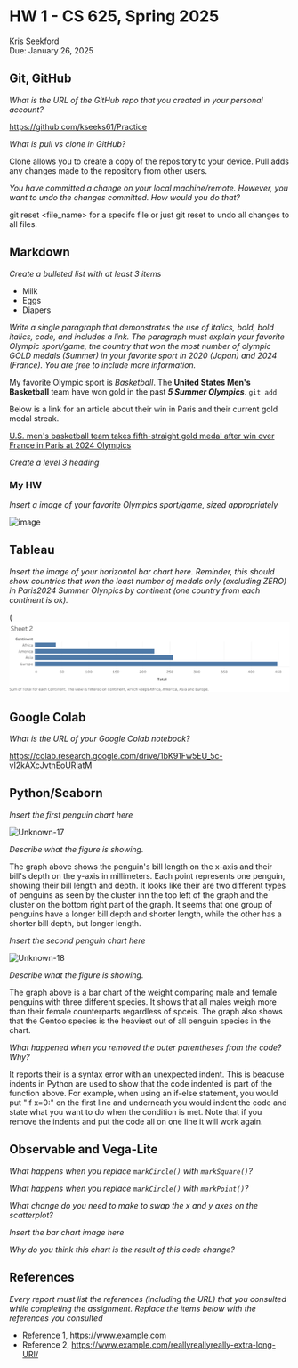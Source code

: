 # HW 1 - CS 625, Spring 2025

Kris Seekford  
Due: January 26, 2025

## Git, GitHub

*What is the URL of the GitHub repo that you created in your personal account?*
  
https://github.com/kseeks61/Practice

*What is pull vs clone in GitHub?*
   
Clone allows you to create a copy of the repository to your device. Pull adds any changes made to the repository from other users.

*You have committed a change on your local machine/remote. However, you want to undo the changes committed. How would you do that?*

git reset <file_name> for a specifc file or just git reset to undo all changes to all files.
## Markdown

*Create a bulleted list with at least 3 items*

- Milk
- Eggs
- Diapers

*Write a single paragraph that demonstrates the use of italics, bold, bold italics, code, and includes a link. The paragraph must explain your favorite Olympic sport/game, the country that won the most number of olympic GOLD medals (Summer) in your favorite sport in 2020 (Japan) and 2024 (France). You are free to include more information.*

My favorite Olympic sport is *Basketball*. The **United States Men's Basketball** team have won gold in the past ***5 Summer Olympics***. `git add`

Below is a link for an article about their win in Paris and their current gold medal streak.

[U.S. men's basketball team takes fifth-straight gold medal after win over France in Paris at 2024 Olympics](https://www.nbcnewyork.com/paris-2024-summer-olympics/us-mens-basketball-gold-medal-wins-over-france-paris-olympics-steph-curry-kevin-durant-lebron-james/5692935/#:~:text=The%20United%20States%20has%20won,golds%20in%20a%20team%20sport.)

*Create a level 3 heading*

### My HW

*Insert a image of your favorite Olympics sport/game, sized appropriately*

![image](https://github.com/user-attachments/assets/b4a4740b-10b2-41be-bc7d-04b385caf13e)


## Tableau

*Insert the image of your horizontal bar chart here. Reminder, this should show countries that won the least number of medals only (excluding ZERO) in Paris2024 Summer Olynpics by continent (one country from each continent is ok).*

(![/Users/kseeks61/Downloads/Olympic_graph.png!](https://github.com/kseeks61/Practice/blob/main/Olympic_graph.png)

## Google Colab

*What is the URL of your Google Colab notebook?*

https://colab.research.google.com/drive/1bK91Fw5EU_5c-vI2kAXcJvtnEoURlatM

## Python/Seaborn

*Insert the first penguin chart here*

![Unknown-17](https://github.com/user-attachments/assets/e696e935-eb03-4363-a9a7-bc575f73cbdc)


*Describe what the figure is showing.*

The graph above shows the penguin's bill length on the x-axis and their bill's depth on the y-axis in millimeters. Each point represents one penguin, showing their bill length and depth. It looks like their are two different types of penguins as seen by the cluster inn the top left of the graph and the cluster on the bottom right part of the graph. It seems that one group of penguins have a longer bill depth and shorter length, while the other has a shorter bill depth, but longer length.

*Insert the second penguin chart here*

![Unknown-18](https://github.com/user-attachments/assets/8e3ecf7b-c9f3-4909-9492-87bfd6757721)


*Describe what the figure is showing.*

The graph above is a bar chart of the weight comparing male and female penguins with three different species. It shows that all males weigh more than their female counterparts regardless of spceis. The graph also shows that the Gentoo species is the heaviest out of all penguin species in the chart.

*What happened when you removed the outer parentheses from the code? Why?*

It reports their is a syntax error with an unexpected indent. This is beacuse indents in Python are used to show that the code indented is part of the function above. For example, when using an if-else statement, you would put "if x=0:" on the first line and underneath you would indent the code and state what you want to do when the condition is met. Note that if you remove the indents and put the code all on one line it will work again.

## Observable and Vega-Lite

*What happens when you replace `markCircle()` with `markSquare()`?*

*What happens when you replace `markCircle()` with `markPoint()`?*

*What change do you need to make to swap the x and y axes on the scatterplot?*

*Insert the bar chart image here*

*Why do you think this chart is the result of this code change?*

## References

*Every report must list the references (including the URL) that you consulted while completing the assignment. Replace the items below with the references you consulted*

* Reference 1, <https://www.example.com>
* Reference 2, <https://www.example.com/reallyreallyreally-extra-long-URI/>
